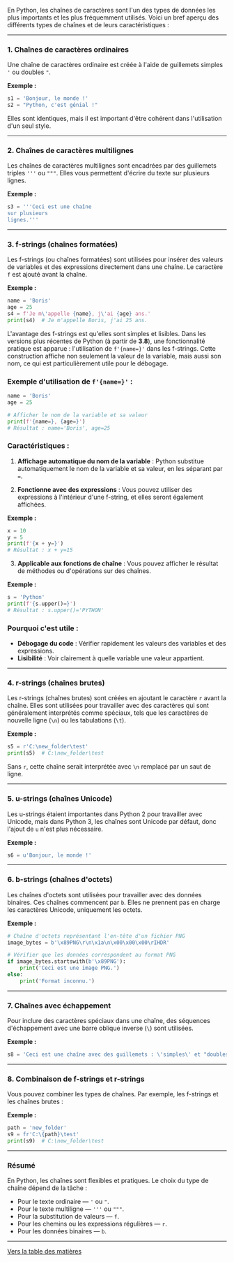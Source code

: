 En Python, les chaînes de caractères sont l'un des types de données les plus importants et les plus fréquemment utilisés. Voici un bref aperçu des différents types de chaînes et de leurs caractéristiques :

---

### 1. **Chaînes de caractères ordinaires**
Une chaîne de caractères ordinaire est créée à l'aide de guillemets simples `'` ou doubles `"`.

**Exemple :**
```python
s1 = 'Bonjour, le monde !'
s2 = "Python, c'est génial !"
```

Elles sont identiques, mais il est important d'être cohérent dans l'utilisation d'un seul style.

---

### 2. **Chaînes de caractères multilignes**
Les chaînes de caractères multilignes sont encadrées par des guillemets triples `'''` ou `"""`. Elles vous permettent d'écrire du texte sur plusieurs lignes.

**Exemple :**
```python
s3 = '''Ceci est une chaîne
sur plusieurs
lignes.'''
```

---

### 3. **f-strings (chaînes formatées)**
Les f-strings (ou chaînes formatées) sont utilisées pour insérer des valeurs de variables et des expressions directement dans une chaîne. Le caractère `f` est ajouté avant la chaîne.

**Exemple :**
```python
name = 'Boris'
age = 25
s4 = f'Je m\'appelle {name}, j\'ai {age} ans.'
print(s4)  # Je m'appelle Boris, j'ai 25 ans.
```

L'avantage des f-strings est qu'elles sont simples et lisibles.
Dans les versions plus récentes de Python (à partir de **3.8**), une fonctionnalité pratique est apparue : l'utilisation de `f'{name=}'` dans les f-strings. Cette construction affiche non seulement la valeur de la variable, mais aussi son nom, ce qui est particulièrement utile pour le débogage.

### Exemple d'utilisation de `f'{name=}'` :
```python
name = 'Boris'
age = 25

# Afficher le nom de la variable et sa valeur
print(f'{name=}, {age=}')
# Résultat : name='Boris', age=25
```

### Caractéristiques :
1. **Affichage automatique du nom de la variable** :
   Python substitue automatiquement le nom de la variable et sa valeur, en les séparant par `=`. 
   
2. **Fonctionne avec des expressions** :
   Vous pouvez utiliser des expressions à l'intérieur d'une f-string, et elles seront également affichées. 

**Exemple :**
```python
x = 10
y = 5
print(f'{x + y=}')
# Résultat : x + y=15
```

3. **Applicable aux fonctions de chaîne** :
   Vous pouvez afficher le résultat de méthodes ou d'opérations sur des chaînes.

**Exemple :**
```python
s = 'Python'
print(f'{s.upper()=}')
# Résultat : s.upper()='PYTHON'
```

### Pourquoi c'est utile :
- **Débogage du code** : Vérifier rapidement les valeurs des variables et des expressions.
- **Lisibilité** : Voir clairement à quelle variable une valeur appartient.


---


### 4. **r-strings (chaînes brutes)**
Les r-strings (chaînes brutes) sont créées en ajoutant le caractère `r` avant la chaîne. Elles sont utilisées pour travailler avec des caractères qui sont généralement interprétés comme spéciaux, tels que les caractères de nouvelle ligne (`\n`) ou les tabulations (`\t`).

**Exemple :**
```python
s5 = r'C:\new_folder\test'
print(s5)  # C:\new_folder\test
```

Sans `r`, cette chaîne serait interprétée avec `\n` remplacé par un saut de ligne.

---


### 5. **u-strings (chaînes Unicode)**
Les u-strings étaient importantes dans Python 2 pour travailler avec Unicode, mais dans Python 3, les chaînes sont Unicode par défaut, donc l'ajout de `u` n'est plus nécessaire.

**Exemple :**
```python
s6 = u'Bonjour, le monde !'
```

---


### 6. **b-strings (chaînes d'octets)**
Les chaînes d'octets sont utilisées pour travailler avec des données binaires. Ces chaînes commencent par `b`. Elles ne prennent pas en charge les caractères Unicode, uniquement les octets.

**Exemple :**
```python
# Chaîne d'octets représentant l'en-tête d'un fichier PNG
image_bytes = b'\x89PNG\r\n\x1a\n\x00\x00\x00\rIHDR'

# Vérifier que les données correspondent au format PNG
if image_bytes.startswith(b'\x89PNG'):
    print('Ceci est une image PNG.')
else:
    print('Format inconnu.')

```

---


### 7. **Chaînes avec échappement**
Pour inclure des caractères spéciaux dans une chaîne, des séquences d'échappement avec une barre oblique inverse (`\`) sont utilisées.

**Exemple :**
```python
s8 = 'Ceci est une chaîne avec des guillemets : \'simples\' et "doubles".'
```

---


### 8. **Combinaison de f-strings et r-strings**
Vous pouvez combiner les types de chaînes. Par exemple, les f-strings et les chaînes brutes : 

**Exemple :**
```python
path = 'new_folder'
s9 = fr'C:\{path}\test'
print(s9)  # C:\new_folder\test
```

---


### Résumé
En Python, les chaînes sont flexibles et pratiques. Le choix du type de chaîne dépend de la tâche : 
- Pour le texte ordinaire — `'` ou `"`.
- Pour le texte multiligne — `'''` ou `"""`.
- Pour la substitution de valeurs — `f`.
- Pour les chemins ou les expressions régulières — `r`.
- Pour les données binaires — `b`.

---

  [Vers la table des matières](https://github.com/hypo69/101_python_computer_games_ru/blob/master/cheat_sheets#readme)
